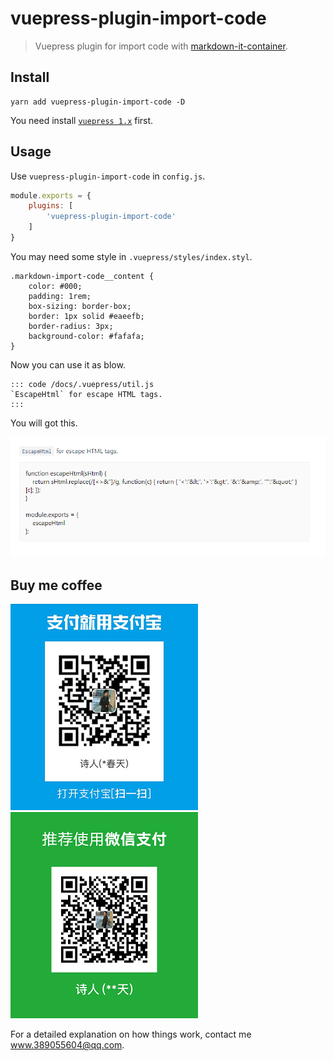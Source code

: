 # vuepress-plugin-import-code

> Vuepress plugin for import code with [markdown-it-container](https://github.com/markdown-it/markdown-it-container).

## Install

```
yarn add vuepress-plugin-import-code -D
```

You need install [`vuepress 1.x`](https://vuepress.vuejs.org/) first.

## Usage

Use `vuepress-plugin-import-code` in `config.js`.

```js
module.exports = {
    plugins: [
        'vuepress-plugin-import-code'
    ]
}
```

You may need some style in `.vuepress/styles/index.styl`.

```
.markdown-import-code__content {
    color: #000;
    padding: 1rem;
    box-sizing: border-box;
    border: 1px solid #eaeefb;
    border-radius: 3px;
    background-color: #fafafa;
}
```

Now you can use it as blow.

```
::: code /docs/.vuepress/util.js
`EscapeHtml` for escape HTML tags.
:::
```

You will got this.

![](./images/example.png)

## Buy me coffee

![](./images/alipay.png)
![](./images/wechatpay.png)

For a detailed explanation on how things work, contact me <www.389055604@qq.com>.